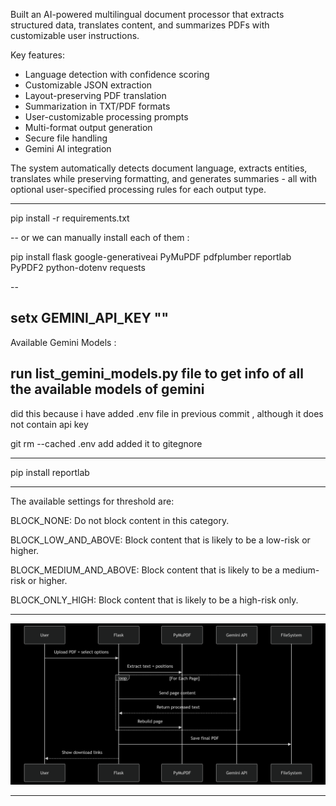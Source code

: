 Built an AI-powered multilingual document processor that extracts structured data, translates content, and summarizes PDFs with customizable user instructions.

Key features:
- Language detection with confidence scoring
- Customizable JSON extraction
- Layout-preserving PDF translation
- Summarization in TXT/PDF formats
- User-customizable processing prompts
- Multi-format output generation
- Secure file handling
- Gemini AI integration

The system automatically detects document language, extracts entities, translates while preserving formatting, and generates summaries - all with optional user-specified processing rules for each output type.


---------------------------------------------------------------------------------------------------------------

pip install -r requirements.txt

--
or we can manually install each of them :

pip install flask google-generativeai PyMuPDF pdfplumber reportlab PyPDF2 python-dotenv requests

--

setx GEMINI_API_KEY "<EnterGoogleApiKeyHere>"
--

Available Gemini Models :

run list_gemini_models.py file to get info of all the available models of gemini
---

did this because i have added .env file in previous commit , although it does not contain api key

git rm --cached .env 
add added it to gitegnore


-----

pip install reportlab


------

The available settings for threshold are:

BLOCK_NONE: Do not block content in this category.

BLOCK_LOW_AND_ABOVE: Block content that is likely to be a low-risk or higher.

BLOCK_MEDIUM_AND_ABOVE: Block content that is likely to be a medium-risk or higher.

BLOCK_ONLY_HIGH: Block content that is likely to be a high-risk only.

---------------
![alt text](processingworkflow.png)

--------------